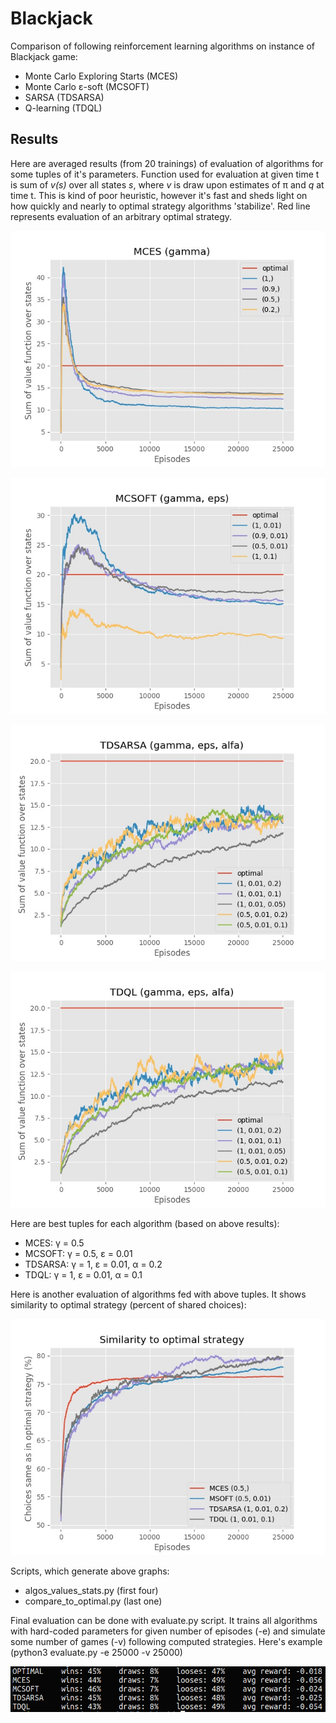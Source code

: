 
# Blackjack 

Comparison of following reinforcement learning algorithms on instance of Blackjack game:

- Monte Carlo Exploring Starts (MCES)
- Monte Carlo &epsilon;-soft (MCSOFT)
- SARSA (TDSARSA)
- Q-learning (TDQL)

## Results

Here are averaged results (from 20 trainings) of evaluation of algorithms for some tuples of it's parameters. Function used for evaluation at given time t is sum of *v(s)* over all states *s*, where *v* is draw upon estimates of &pi; and *q* at time t. This is kind of poor heuristic, however it's fast and sheds light on how quickly and nearly to optimal strategy algorithms 'stabilize'. Red line represents evaluation of an arbitrary optimal strategy.

![](graphs/MCES-25000-20.jpg)

![](graphs/MCSOFT-25000-20.jpg)

![](graphs/TDSARSA-25000-20.jpg)

![](graphs/TDQL-25000-20.jpg)


Here are best tuples for each algorithm (based on above results):

- MCES: &gamma; = 0.5
- MCSOFT: &gamma; = 0.5, &epsilon; = 0.01
- TDSARSA: &gamma; = 1, &epsilon; = 0.01, &alpha; = 0.2
- TDQL: &gamma; = 1, &epsilon; = 0.01, &alpha; = 0.1

Here is another evaluation of algorithms fed with above tuples. It shows similarity to optimal strategy (percent of shared choices):

![](graphs/similarity-25000-20.jpg)

Scripts, which generate above graphs:

- algos\_values\_stats.py (first four)
- compare\_to\_optimal.py (last one)


Final evaluation can be done with evaluate.py script. It trains all algorithms with hard-coded parameters for given number of episodes (-e) and simulate some number of games (-v) following computed strategies. Here's example (python3 evaluate.py -e 25000 -v 25000)

![](graphs/evaluation.png)

